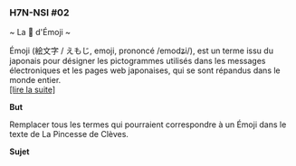 ### H7N-NSI #02

~ La 👸 d'Émoji ~

Émoji (絵文字 / えもじ, emoji, prononcé /emodʑi/), est un terme issu du japonais pour désigner les pictogrammes utilisés dans les messages électroniques et les pages web japonaises, qui se sont répandus dans le monde entier.<br />
[[lire la suite]](https://fr.wikipedia.org/wiki/%C3%89moji)

**But**

Remplacer tous les termes qui pourraient correspondre à un Émoji dans le texte de La Pincesse de Clèves.

**Sujet**




